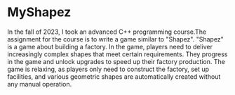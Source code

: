 # MyShapez
In the fall of 2023, I took an advanced C++ programming course.The assignment for the course is to write a game similar to "Shapez". "Shapez" is a game about building a factory. In the game, players need to deliver increasingly complex shapes that meet certain requirements. They progress in the game and unlock upgrades to speed up their factory production. The game is relaxing, as players only need to construct the factory, set up facilities, and various geometric shapes are automatically created without any manual operation.
